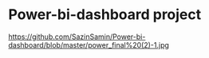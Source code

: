 # Power-bi-dashboard project

https://github.com/SazinSamin/Power-bi-dashboard/blob/master/power_final%20(2)-1.jpg


